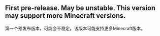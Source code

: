 First pre-release. May be unstable. This version may support more Minecraft versions.
-----------------------------------
第一个预发布版本，可能会不稳定。该版本可能支持更多Minecraft版本。